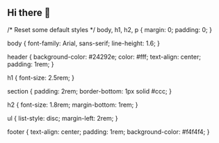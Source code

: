 ## Hi there 👋

<!--
**Rashmi-Jayasekara/Rashmi-Jayasekara** is a ✨ _special_ ✨ repository because its `README.md` (this file) appears on your GitHub profile.

Here are some ideas to get you started:

- 🔭 I’m currently working on ...
- 🌱 I’m currently learning ...
- 👯 I’m looking to collaborate on ...
- 🤔 I’m looking for help with ...
- 💬 Ask me about ...
- 📫 How to reach me: ...
- 😄 Pronouns: ...
- ⚡ Fun fact: ...
-->
/* Reset some default styles */
body, h1, h2, p {
    margin: 0;
    padding: 0;
}

body {
    font-family: Arial, sans-serif;
    line-height: 1.6;
}

header {
    background-color: #24292e;
    color: #fff;
    text-align: center;
    padding: 1rem;
}

h1 {
    font-size: 2.5rem;
}

section {
    padding: 2rem;
    border-bottom: 1px solid #ccc;
}

h2 {
    font-size: 1.8rem;
    margin-bottom: 1rem;
}

ul {
    list-style: disc;
    margin-left: 2rem;
}

footer {
    text-align: center;
    padding: 1rem;
    background-color: #f4f4f4;
}

